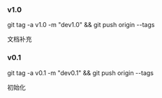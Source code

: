 
### v1.0
git tag -a v1.0 -m "dev1.0" && git push origin --tags
 
文档补充 

### v0.1
git tag -a v0.1 -m "dev0.1" && git push origin --tags
 
初始化
